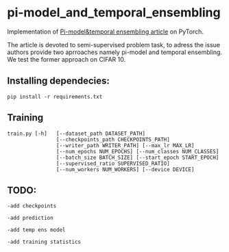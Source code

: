 # pi-model_and_temporal_ensembling
Implementation of [Pi-model&amp;temporal ensembling article](https://arxiv.org/abs/1610.02242) on PyTorch.


The article is devoted to semi-supervised problem task, to adress the issue authors provide two aprroaches
namely pi-model and temporal ensembling. We test the former approach on CIFAR 10.
## Installing dependecies:
~~~
pip install -r requirements.txt
~~~
## Training
~~~
train.py [-h]   [--dataset_path DATASET_PATH]
                [--checkpoints_path CHECKPOINTS_PATH]
                [--writer_path WRITER_PATH] [--max_lr MAX_LR]
                [--num_epochs NUM_EPOCHS] [--num_classes NUM_CLASSES]
                [--batch_size BATCH_SIZE] [--start_epoch START_EPOCH]
                [--supervised_ratio SUPERVISED_RATIO]
                [--num_workers NUM_WORKERS] [--device DEVICE]
~~~
## TODO:
~~~~
-add checkpoints

-add prediction

-add temp ens model

-add training statistics
~~~~
